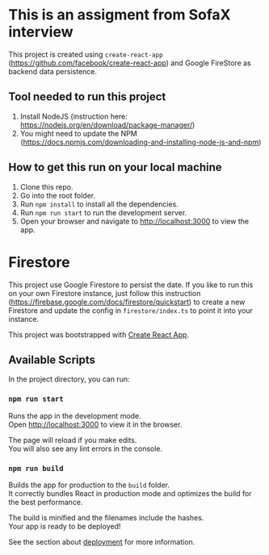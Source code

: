 # This is an assigment from SofaX interview

This project is created using `create-react-app` (https://github.com/facebook/create-react-app) and Google FireStore as backend data persistence.

## Tool needed to run this project

1. Install NodeJS (instruction here: https://nodejs.org/en/download/package-manager/)
2. You might need to update the NPM (https://docs.npmjs.com/downloading-and-installing-node-js-and-npm)

## How to get this run on your local machine

1. Clone this repo.
2. Go into the root folder.
3. Run `npm install` to install all the dependencies.
4. Run `npm run start` to run the development server.
5. Open your browser and navigate to [http://localhost:3000](http://localhost:3000) to view the app.

# Firestore

This project use Google Firestore to persist the date. If you like to run this on your own Firestore instance, just follow this instruction (https://firebase.google.com/docs/firestore/quickstart) to create a new Firestore and update the config in `firestore/index.ts` to point it into your instance.

This project was bootstrapped with [Create React App](https://github.com/facebook/create-react-app).

## Available Scripts

In the project directory, you can run:

### `npm run start`

Runs the app in the development mode.\
Open [http://localhost:3000](http://localhost:3000) to view it in the browser.

The page will reload if you make edits.\
You will also see any lint errors in the console.

### `npm run build`

Builds the app for production to the `build` folder.\
It correctly bundles React in production mode and optimizes the build for the best performance.

The build is minified and the filenames include the hashes.\
Your app is ready to be deployed!

See the section about [deployment](https://facebook.github.io/create-react-app/docs/deployment) for more information.
